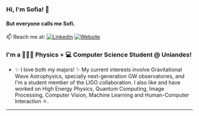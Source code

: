 ### Hi, I'm Sofia! 👋
#### But everyone calls me Sofi.
📫 Reach me at: [![Linkedin](https://img.shields.io/badge/-LinkedIn-blue?style=flat&logo=Linkedin&logoColor=white)](https://www.linkedin.com/in/sofia-alvarez-80a529192/)
[![Website](https://img.shields.io/badge/-Website-blue?style=flat&logo=firefox&logoColor=white)](https://sofiaalvarezlopez.github.io/#/)
 ### I'm a 👩🏽‍🔬 Physics + 💻 Computer Science Student @ Uniandes!
- ✨ I love both my majors! ✨ My current interests involve Gravitational Wave Astrophysics, specially next-generation GW observatories, and I'm a student member of the LIGO collaboration. I also like and have worked on High Energy Physics, Quantum Computing, Image Processing, Computer Vision, Machine Learning and Human-Computer Interaction ⚛️.
---
<!--
[![Top Langs](https://github-readme-stats.vercel.app/api/top-langs/?username=sofiaalvarezlopez&hide=html&layout=compact&theme=dracula)](https://github.com/ahmedbesbes/github-readme-stats)
**sofiaalvarezlopez/sofiaalvarezlopez** is a ✨ _special_ ✨ repository because its `README.md` (this file) appears on your GitHub profile.

Here are some ideas to get you started:

- 🔭 I’m currently working on ...
- 🌱 I’m currently learning ...
- 👯 I’m looking to collaborate on ...
- 🤔 I’m looking for help with ...
- 💬 Ask me about ...
- 📫 How to reach me: ...
- 😄 Pronouns: ...
- ⚡ Fun fact: ...
-->
